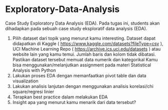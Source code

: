 # Exploratory-Data-Analysis
Case Study Exploratory Data Analysis (EDA). 
Pada tugas ini, students akan dihadapkan pada sebuah case study eksploratif data analysis (EDA). 
1. Pilih dataset dari topik yang menurut kamu interesting. Dataset dapat didapatkan di Kaggle ( https://www.kaggle.com/datasets?fileType=csv ),
   UCI Machine Learning Repo ( https://archive.ics.uci.edu/datasets ) atau website lain yang kamu temui.
   Jumlah baris dan kolom tidak dibatasi. Pastikan dataset tersebut memuat data numerik dan kategorikal
   Kamu bisa menggunakan/melanjutkan assignment pada materi Statistical Analysis with Python
2. Lakukan proses EDA dengan memanfaatkan pivot table dan data visualization
3. Lakukan analisis lanjutan dengan menggunakan analisis korelasi/chi square/regresi linier
4. Terapkan best practice dalam melakukan EDA
5. Insight apa yang menurut kamu menarik dari data tersebut?
